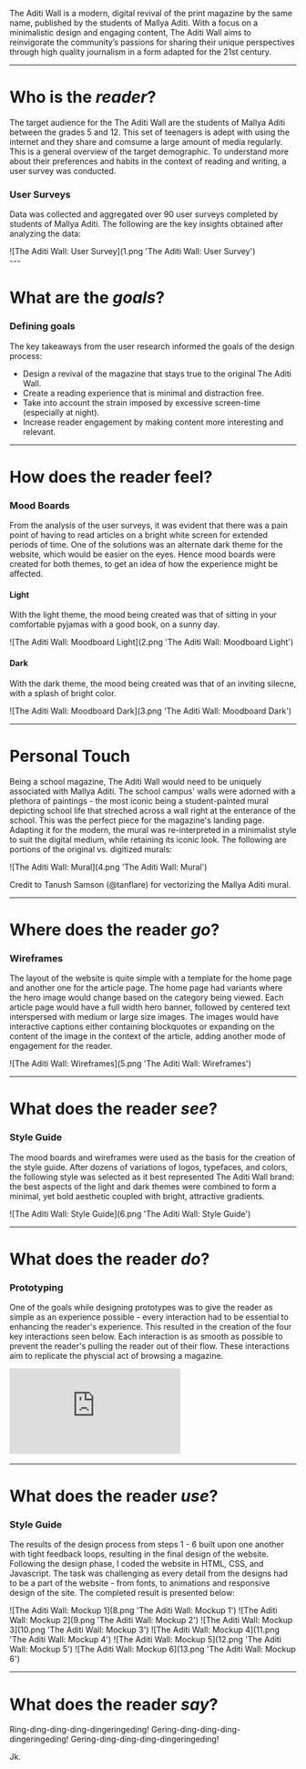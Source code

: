 <p class="introduction">The Aditi Wall is a modern, digital revival of the print magazine by the same name, published by the students of Mallya Aditi. With a focus on a minimalistic design and engaging content, The Aditi Wall aims to reinvigorate the community’s passions for sharing their unique perspectives through high quality journalism in a form adapted for the 21st century.</p>

---

# Who is the _reader_?

The target audience for the The Aditi Wall are the students of Mallya Aditi between the grades 5 and 12. This set of teenagers is adept with using the internet and they share and comsume a large amount of media regularly. This is a general overview of the target demographic. To understand more about their preferences and habits in the context of reading and writing, a user survey was conducted.

### User Surveys

Data was collected and aggregated over 90 user surveys completed by students of Mallya Aditi. The following are the key insights obtained after analyzing the data:

<div markdown class="image image-width-body">
![The Aditi Wall: User Survey](1.png 'The Aditi Wall: User Survey')
</div>
---

# What are the _goals_?

### Defining goals

The key takeaways from the user research informed the goals of the design process:

- Design a revival of the magazine that stays true to the original The Aditi Wall.
- Create a reading experience that is minimal and distraction free.
- Take into account the strain imposed by excessive screen-time (especially at night).
- Increase reader engagement by making content more interesting and relevant.

---

# How does the reader feel?

### Mood Boards

From the analysis of the user surveys, it was evident that there was a pain point of having to read articles on a bright white screen for extended periods of time. One of the solutions was an alternate dark theme for the website, which would be easier on the eyes. Hence mood boards were created for both themes, to get an idea of how the experience might be affected.

#### Light

With the light theme, the mood being created was that of sitting in your comfortable pyjamas with a good book, on a sunny day.

<div markdown class="image image-width-body image-inline image-rounded">
  ![The Aditi Wall: Moodboard Light](2.png 'The Aditi Wall: Moodboard Light')
</div>

#### Dark

With the dark theme, the mood being created was that of an inviting silecne, with a splash of bright color.

<div markdown class="image image-width-body image-inline image-rounded">
  ![The Aditi Wall: Moodboard Dark](3.png 'The Aditi Wall: Moodboard Dark')
</div>

---

# Personal Touch

Being a school magazine, The Aditi Wall would need to be uniquely associated with Mallya Aditi. The school campus' walls were adorned with a plethora of paintings - the most iconic being a student-painted mural depicting school life that streched across a wall right at the enterance of the school. This was the perfect piece for the magazine's landing page. Adapting it for the modern, the mural was re-interpreted in a minimalist style to suit the digital medium, while retaining its iconic look. The following are portions of the original vs. digitized murals:

<div markdown class="image image-width-full image-with-caption">
  ![The Aditi Wall: Mural](4.png 'The Aditi Wall: Mural')
</div>
<p class="image-caption">Credit to Tanush Samson (@tanflare) for vectorizing the Mallya Aditi mural.<p>

---

# Where does the reader _go_?

### Wireframes

The layout of the website is quite simple with a template for the home page and another one for the article page. The home page had variants where the hero image would change based on the category being viewed. Each article page would have a full width hero banner, followed by centered text interspersed with medium or large size images. The images would have interactive captions either containing blockquotes or expanding on the content of the image in the context of the article, adding another mode of engagement for the reader.

<div markdown class="image image-width-text">
  ![The Aditi Wall: Wireframes](5.png 'The Aditi Wall: Wireframes')
</div>

---

# What does the reader _see_?

### Style Guide

The mood boards and wireframes were used as the basis for the creation of the style guide. After dozens of variations of logos, typefaces, and colors, the following style was selected as it best represented The Aditi Wall brand: the best aspects of the light and dark themes were combined to form a minimal, yet bold aesthetic coupled with bright, attractive gradients.

<div markdown class="image image-width-text">
  ![The Aditi Wall: Style Guide](6.png 'The Aditi Wall: Style Guide')
</div>

---

# What does the reader _do_?

### Prototyping

One of the goals while designing prototypes was to give the reader as simple as an experience possible - every interaction had to be essential to enhancing the reader's experience. This resulted in the creation of the four key interactions seen below. Each interaction is as smooth as possible to prevent the reader's pulling the reader out of their flow. These interactions aim to replicate the physcial act of browsing a magazine.

<div markdown class="video video-width-body video-height-medium">
  <iframe src="https://player.vimeo.com/video/357266489" frameborder="0" allow="autoplay"></iframe>
</div>

---

# What does the reader _use_?

### Style Guide

The results of the design process from steps 1 - 6 built upon one another with tight feedback loops, resulting in the final design of the website. Following the design phase, I coded the website in HTML, CSS, and Javascript. The task was challenging as every detail from the designs had to be a part of the website - from fonts, to animations and responsive design of the site. The completed result is presented below:

<div markdown class="image image-width-full image-group-horizontal">
  ![The Aditi Wall: Mockup 1](8.png 'The Aditi Wall: Mockup 1')
  ![The Aditi Wall: Mockup 2](9.png 'The Aditi Wall: Mockup 2')
  ![The Aditi Wall: Mockup 3](10.png 'The Aditi Wall: Mockup 3')
  ![The Aditi Wall: Mockup 4](11.png 'The Aditi Wall: Mockup 4')
  ![The Aditi Wall: Mockup 5](12.png 'The Aditi Wall: Mockup 5')
  ![The Aditi Wall: Mockup 6](13.png 'The Aditi Wall: Mockup 6')
</div>

---

# What does the reader _say_?

Ring-ding-ding-ding-dingeringeding!
Gering-ding-ding-ding-dingeringeding!
Gering-ding-ding-ding-dingeringeding!

Jk.

<div class="post-footer"></div>
